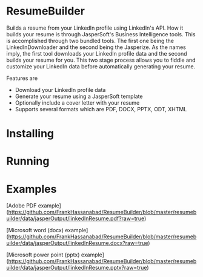 ResumeBuilder
=============

Builds a resume from your LinkedIn profile using LinkedIn's API.  How it builds your resume is through JasperSoft's
Business Intelligence tools.  This is accomplished through two bundled tools.  The first one being the
LinkedInDownloader and the second being the Jasperize.  As the names imply, the first tool downloads your LinkedIn
profile data and the second builds your resume for you.  This two stage process allows you to fiddle and customize
your LinkedIn data before automatically generating your resume.

Features are

* Download your LinkedIn profile data
* Generate your resume using a JasperSoft template
* Optionally include a cover letter with your resume
* Supports several formats which are PDF, DOCX, PPTX, ODT, XHTML

Installing
=============

Running
=============

Examples
=============

[Adobe PDF example] (https://github.com/FrankHassanabad/ResumeBuilder/blob/master/resumebuilder/data/jasperOutput/linkedInResume.pdf?raw=true)

[Microsoft word (docx) example] (https://github.com/FrankHassanabad/ResumeBuilder/blob/master/resumebuilder/data/jasperOutput/linkedInResume.docx?raw=true)

[Microsoft power point (pptx) example] (https://github.com/FrankHassanabad/ResumeBuilder/blob/master/resumebuilder/data/jasperOutput/linkedInResume.pptx?raw=true)


